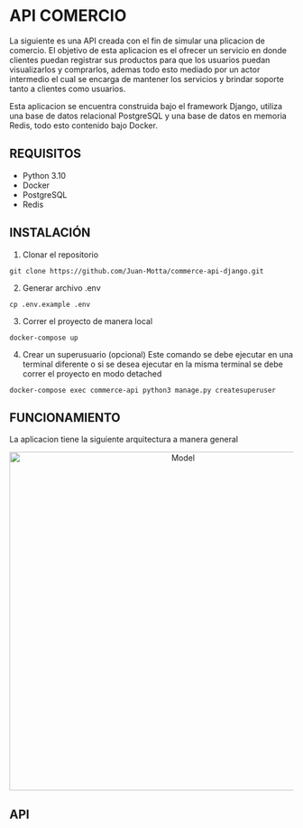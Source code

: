 # API COMERCIO

La siguiente es una API creada con el fin de simular una plicacion de comercio. El objetivo de esta aplicacion es el ofrecer un servicio en donde clientes puedan registrar sus productos para que los usuarios puedan visualizarlos y comprarlos, ademas todo esto mediado por un actor intermedio el cual se encarga de mantener los servicios y brindar soporte tanto a clientes como usuarios.

Esta aplicacion se encuentra construida bajo el framework Django, utiliza una base de datos relacional PostgreSQL y una base de datos en memoria Redis, todo esto contenido bajo Docker.

## REQUISITOS
* Python 3.10
* Docker
* PostgreSQL
* Redis

## INSTALACIÓN
1. Clonar el repositorio
```console
git clone https://github.com/Juan-Motta/commerce-api-django.git
```
2. Generar archivo .env
```console
cp .env.example .env
```
3. Correr el proyecto de manera local
```console
docker-compose up
```
4. Crear un superusuario (opcional)
Este comando se debe ejecutar en una terminal diferente o si se desea ejecutar en la misma terminal se debe correr el proyecto en modo detached
```console
docker-compose exec commerce-api python3 manage.py createsuperuser
```

## FUNCIONAMIENTO

La aplicacion tiene la siguiente arquitectura a manera general

<p align="center">
  <img src="https://user-images.githubusercontent.com/78517969/152666876-7ffa46b0-2858-4fad-890f-e817536d0100.png" width=600 alt="Model" />
</p>

## API

